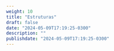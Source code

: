 ```yaml
---
weight: 10
title: "Estruturas"
draft: false
date: "2024-05-09T17:19:25-0300"
description: ""
publishdate: "2024-05-09T17:19:25-0300"
---
```

